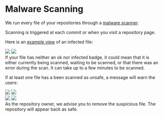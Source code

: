 # Malware Scanning

We run every file of your repositories through a [malware scanner](https://www.clamav.net/).

Scanning is triggered at each commit or when you visit a repository page.

Here is an [example view](https://huggingface.co/mcpotato/42-eicar-street/tree/main) of an infected file:

<div class="flex justify-center">
<img class="block dark:hidden" src="https://huggingface.co/datasets/huggingface/documentation-images/resolve/main/hub/eicar-hub-file-view.png"/>
<img class="hidden dark:block" src="https://huggingface.co/datasets/huggingface/documentation-images/resolve/main/hub/eicar-hub-file-view-dark.png"/>
</div>

<Tip>
If your file has neither an ok nor infected badge, it could mean that it is either currently being scanned, waiting to be scanned, or that there was an error during the scan. It can take up to a few minutes to be scanned.
</Tip>

If at least one file has a been scanned as unsafe, a message will warn the users:

<div class="flex justify-center">
<img class="block dark:hidden" src="https://huggingface.co/datasets/huggingface/documentation-images/resolve/main/hub/eicar-hub-model.png"/>
<img class="hidden dark:block" src="https://huggingface.co/datasets/huggingface/documentation-images/resolve/main/hub/eicar-hub-model-dark.png"/>
</div>
<div class="flex justify-center">
<img class="block dark:hidden" src="https://huggingface.co/datasets/huggingface/documentation-images/resolve/main/hub/eicar-hub-tree-view.png"/>
<img class="hidden dark:block" src="https://huggingface.co/datasets/huggingface/documentation-images/resolve/main/hub/eicar-hub-tree-view-dark.png"/>
</div>

<Tip>
As the repository owner, we advise you to remove the suspicious file. The repository will appear back as safe.  
</Tip>
